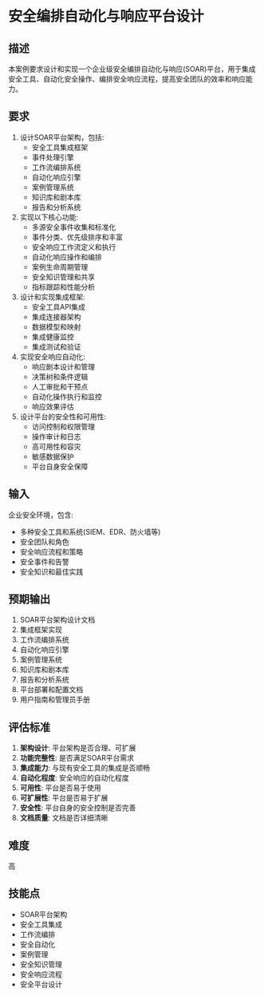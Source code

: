 # 安全编排自动化与响应平台设计

## 描述

本案例要求设计和实现一个企业级安全编排自动化与响应(SOAR)平台，用于集成安全工具、自动化安全操作、编排安全响应流程，提高安全团队的效率和响应能力。

## 要求

1. 设计SOAR平台架构，包括:
   - 安全工具集成框架
   - 事件处理引擎
   - 工作流编排系统
   - 自动化响应引擎
   - 案例管理系统
   - 知识库和剧本库
   - 报告和分析系统
2. 实现以下核心功能:
   - 多源安全事件收集和标准化
   - 事件分类、优先级排序和丰富
   - 安全响应工作流定义和执行
   - 自动化响应操作和编排
   - 案例生命周期管理
   - 安全知识管理和共享
   - 指标跟踪和性能分析
3. 设计和实现集成框架:
   - 安全工具API集成
   - 集成连接器架构
   - 数据模型和映射
   - 集成健康监控
   - 集成测试和验证
4. 实现安全响应自动化:
   - 响应剧本设计和管理
   - 决策树和条件逻辑
   - 人工审批和干预点
   - 自动化操作执行和监控
   - 响应效果评估
5. 设计平台的安全性和可用性:
   - 访问控制和权限管理
   - 操作审计和日志
   - 高可用性和容灾
   - 敏感数据保护
   - 平台自身安全保障

## 输入

企业安全环境，包含:
- 多种安全工具和系统(SIEM、EDR、防火墙等)
- 安全团队和角色
- 安全响应流程和策略
- 安全事件和告警
- 安全知识和最佳实践

## 预期输出

1. SOAR平台架构设计文档
2. 集成框架实现
3. 工作流编排系统
4. 自动化响应引擎
5. 案例管理系统
6. 知识库和剧本库
7. 报告和分析系统
8. 平台部署和配置文档
9. 用户指南和管理员手册

## 评估标准

1. **架构设计**: 平台架构是否合理、可扩展
2. **功能完整性**: 是否满足SOAR平台需求
3. **集成能力**: 与现有安全工具的集成是否顺畅
4. **自动化程度**: 安全响应的自动化程度
5. **可用性**: 平台是否易于使用
6. **可扩展性**: 平台是否易于扩展
7. **安全性**: 平台自身的安全控制是否完善
8. **文档质量**: 文档是否详细清晰

## 难度

高

## 技能点

- SOAR平台架构
- 安全工具集成
- 工作流编排
- 安全自动化
- 案例管理
- 安全知识管理
- 安全响应流程
- 安全平台设计